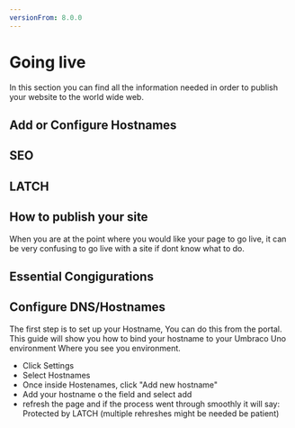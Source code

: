 ```yaml
---
versionFrom: 8.0.0
---
```


# Going live

In this section you can find all the information needed in order to publish your website to the world wide web.

## Add or Configure Hostnames 

## SEO

## LATCH




## How to publish your site

When you are at the point where you would like your page to go live, it can be very confusing to go live with a site if dont know what to do.

## Essential Congigurations

## Configure DNS/Hostnames

The first step is to set up your Hostname, You can do this from the portal. 
This guide will show you how to bind your hostname to your Umbraco Uno environment
Where you see you environment.

- Click Settings
- Select Hostnames
- Once inside Hostenames, click "Add new hostname"
- Add your hostname o the field and select add
- refresh the page and if the process went through smoothly it will say: Protected by LATCH (multiple rehreshes might be needed be patient)


